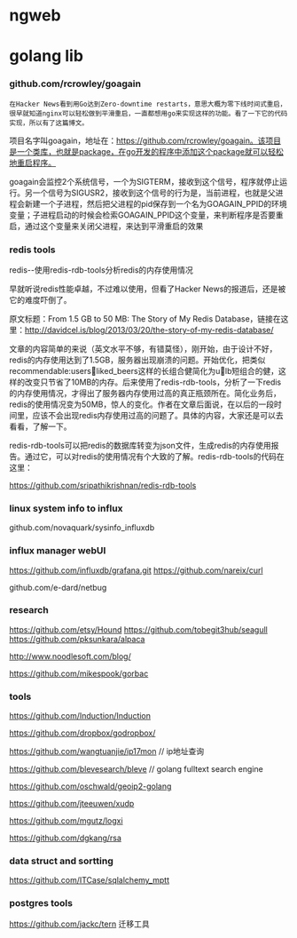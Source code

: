 # ngweb


# golang lib

### github.com/rcrowley/goagain
    在Hacker News看到用Go达到Zero-downtime restarts，意思大概为零下线时间式重启，很早就知道nginx可以轻松做到平滑重启，一直都想用go来实现这样的功能。看了一下它的代码实现，所以有了这篇博文。

项目名字叫goagain，地址在：https://github.com/rcrowley/goagain。该项目是一个类库，也就是package，在go开发的程序中添加这个package就可以轻松地重启程序。

goagain会监控2个系统信号，一个为SIGTERM，接收到这个信号，程序就停止运行。另一个信号为SIGUSR2，接收到这个信号的行为是，当前进程，也就是父进程会新建一个子进程，然后把父进程的pid保存到一个名为GOAGAIN_PPID的环境变量；子进程启动的时候会检索GOAGAIN_PPID这个变量，来判断程序是否要重启，通过这个变量来关闭父进程，来达到平滑重启的效果


### redis tools
redis--使用redis-rdb-tools分析redis的内存使用情况

早就听说redis性能卓越，不过难以使用，但看了Hacker News的报道后，还是被它的难度吓倒了。

原文标题：From 1.5 GB to 50 MB: The Story of My Redis Database，链接在这里：http://davidcel.is/blog/2013/03/20/the-story-of-my-redis-database/

文章的内容简单的来说（英文水平不够，有错莫怪），刚开始，由于设计不好，redis的内存使用达到了1.5GB，服务器出现崩溃的问题。开始优化，把类似recommendable:users:1234:liked_beers这样的长组合健简化为u:1234:lb短组合的健，这样的改变只节省了10MB的内存。后来使用了redis-rdb-tools，分析了一下redis的内存使用情况，才得出了服务器内存使用过高的真正瓶颈所在。简化业务后，redis的使用情况变为50MB，惊人的变化。作者在文章后面说，在以后的一段时间里，应该不会出现redis内存使用过高的问题了。具体的内容，大家还是可以去看看，了解一下。

redis-rdb-tools可以把redis的数据库转变为json文件，生成redis的内存使用报告。通过它，可以对redis的使用情况有个大致的了解。redis-rdb-tools的代码在这里：

https://github.com/sripathikrishnan/redis-rdb-tools


### linux system info to influx

github.com/novaquark/sysinfo_influxdb



### influx manager webUI

https://github.com/influxdb/grafana.git
https://github.com/nareix/curl

github.com/e-dard/netbug


### research

https://github.com/etsy/Hound
https://github.com/tobegit3hub/seagull
https://github.com/pksunkara/alpaca

http://www.noodlesoft.com/blog/

https://github.com/mikespook/gorbac

### tools
https://github.com/Induction/Induction

https://github.com/dropbox/godropbox/

https://github.com/wangtuanjie/ip17mon  // ip地址查询

https://github.com/blevesearch/bleve    // golang fulltext search engine


https://github.com/oschwald/geoip2-golang


https://github.com/jteeuwen/xudp

https://github.com/mgutz/logxi

https://github.com/dgkang/rsa



### data struct and sortting

https://github.com/ITCase/sqlalchemy_mptt


### postgres tools

https://github.com/jackc/tern   迁移工具

